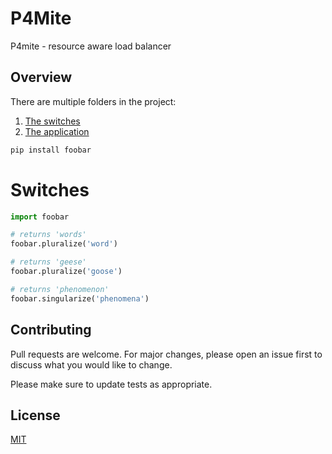 # P4Mite

P4mite - resource aware load balancer

## Overview

There are multiple folders in the project:

1. [The switches](https://github.com/PINetDalhousie/in-network-dispatcher#Switches)
2. [The application](https://github.com/PINetDalhousie/in-network-dispatcher#Applications)
<!-- 
- The switches (P4Mite switch, ECMP switch, and Round-Robin switch) (https://github.com/PINetDalhousie/in-network-dispatcher#Switches)
- The application we used to evaluate the system
- A simple load balancer for SoC SmartNICs -->

```bash
pip install foobar
```

# Switches

```python
import foobar

# returns 'words'
foobar.pluralize('word')

# returns 'geese'
foobar.pluralize('goose')

# returns 'phenomenon'
foobar.singularize('phenomena')
```

## Contributing
Pull requests are welcome. For major changes, please open an issue first to discuss what you would like to change.

Please make sure to update tests as appropriate.

## License
[MIT](https://choosealicense.com/licenses/mit/)

